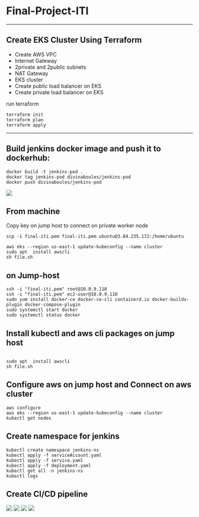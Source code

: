 # Final-Project-ITI
-------------------------------------------------------
## Create EKS Cluster Using Terraform
- Create AWS VPC
- Internet Gateway 
- 2private and 2public subnets
- NAT Gateway
- EKS cluster
- Create public load balancer on EKS
- Create private load balancer on EKS


run terraform
```
terraform init
terraform plan
terraform apply
```
-------------------------------------------------------
## Build jenkins docker image and push it to dockerhub:

```
docker build -t jenkins-pod .
docker tag jenkins-pod divinaboules/jenkins-pod
docker push divinaboules/jenkins-pod
```
<img src="https://user-images.githubusercontent.com/92440274/221447756-34d7ad22-0186-4972-8774-5a4b1e0c04d3.png">

## From machine
Copy key on jump host to connect on private worker node
```
scp -i final-iti.pem final-iti.pem ubuntu@3.84.235.172:/home/ubuntu
```
```
aws eks --region us-east-1 update-kubeconfig --name cluster
sudo apt  install awscli
sh file.sh
```
## on Jump-host
```
ssh -i "final-iti.pem" root@10.0.9.110
ssh -i "final-iti.pem" ec2-user@10.0.9.110
sudo yum install docker-ce docker-ce-cli containerd.io docker-buildx-plugin docker-compose-plugin
sudo systemctl start docker
sudo systemctl status docker
```
## Install kubectl and aws cli packages on jump host
```

sudo apt  install awscli
sh file.sh
```
## Configure aws on jump host and Connect on aws cluster
```
aws configure
aws eks --region us-east-1 update-kubeconfig --name cluster
kubectl get nodes 
```
## Create namespace for jenkins
```
kubectl create namespace jenkins-ns
kubectl apply -f serviceAccount.yaml
kubectl apply -f service.yaml
kubectl apply -f deployment.yaml
kubectl get all -n jenkins-ns
kubectl logs
```
## Create CI/CD pipeline
<img src="https://user-images.githubusercontent.com/92440274/221448555-d01fda51-fa82-4bfc-b625-ceb2610fe62c.png">
<img src="https://user-images.githubusercontent.com/92440274/221448613-1c95666e-96f4-4eee-a7e9-0c4a619d5964.png">
<img src="https://user-images.githubusercontent.com/92440274/221444056-a73cc1c8-6ff4-4ff4-9205-4c99a08403ca.png">
<img src="https://user-images.githubusercontent.com/92440274/221448819-5b0f0e01-f189-4152-8f06-38925f3b8a88.png">




